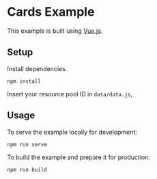 # Cards Example
This example is built using [Vue.js](https://v3.vuejs.org/).


## Setup
Install dependencies.
```
npm install
```

Insert your resource pool ID in `data/data.js`, 

## Usage
To serve the example locally for development:
```
npm run serve
```

To build the example and prepare it for production:
```
npm run build
```
